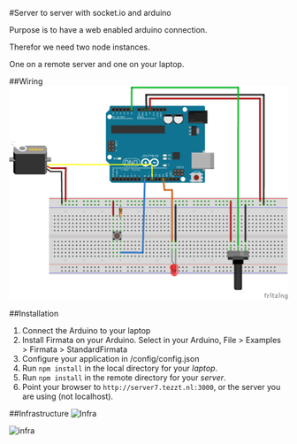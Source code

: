 #Server to server with socket.io and arduino

Purpose is to have a web enabled arduino connection.

Therefor we need two node instances.

One on a remote server and one on your laptop.

##Wiring
![Schema](https://raw.githubusercontent.com/theotheu/server-to-server-with-socketio-and-arduino/master/assets/schema_bb.png)

##Installation
1. Connect the Arduino to your laptop
1. Install Firmata on your Arduino. Select in your Arduino, File > Examples > Firmata > StandardFirmata
1. Configure your application in /config/config.json
1. Run `npm install` in the local directory for your *laptop*.
1. Run `npm install` in the remote directory for your *server*.
1. Point your browser to `http://server7.tezzt.nl:3000`, or the server you are using (not localhost).

##Infrastructure
![Infra](http://goo.gl/pAC6Fc)

<img src="https://docs.google.com/drawings/d/1pj94xgUijcOLkpKB5FcPyc16BTWTQOqOY7AHEqqS7TY/edit?usp=sharing" alt="infra">
